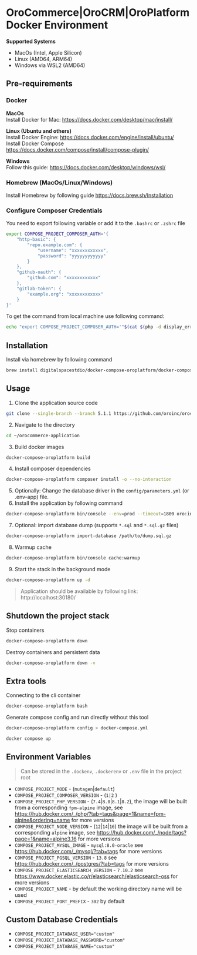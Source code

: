# OroCommerce|OroCRM|OroPlatform Docker Environment

**Supported Systems**
* MacOs (Intel, Apple Silicon)
* Linux (AMD64, ARM64)
* Windows via WSL2 (AMD64)

## Pre-requirements
### Docker
**MacOs**  
Install Docker for Mac: https://docs.docker.com/desktop/mac/install/  

**Linux (Ubuntu and others)**  
Install Docker Engine: https://docs.docker.com/engine/install/ubuntu/  
Install Docker Compose https://docs.docker.com/compose/install/compose-plugin/

**Windows**  
Follow this guide: https://docs.docker.com/desktop/windows/wsl/  

### Homebrew (MacOs/Linux/Windows)
Install Homebrew by following guide https://docs.brew.sh/Installation

### Configure Composer Credentials
You need to export following variable or add it to the `.bashrc` or `.zshrc` file
```bash
export COMPOSE_PROJECT_COMPOSER_AUTH='{
    "http-basic": {
        "repo.example.com": {
            "username": "xxxxxxxxxxxx",
            "password": "yyyyyyyyyyyy"
        }
    },
    "github-oauth": {
        "github.com": "xxxxxxxxxxxx"
    },
    "gitlab-token": {
        "example.org": "xxxxxxxxxxxx"
    }
}'
```

To get the command from local machine use following command:
```bash
echo "export COMPOSE_PROJECT_COMPOSER_AUTH='"$(cat $(php -d display_errors=0 $(which composer) config --no-interaction --global home 2>/dev/null)/auth.json)"'"
```


## Installation
Install via homebrew by following command
```bash
brew install digitalspacestdio/docker-compose-oroplatform/docker-compose-oroplatform
```

## Usage
1. Clone the application source code
```bash
git clone --single-branch --branch 5.1.1 https://github.com/oroinc/orocommerce-application.git ~/orocommerce-application
```
2. Navigate to the directory
```bash
cd ~/orocommerce-application
```
3. Build docker images
```bash
docker-compose-oroplatform build
```
4. Install composer dependencies
```bash
docker-compose-oroplatform composer install -o --no-interaction
```
5. Optionally: Change the database driver in the `config/parameters.yml` (or .env-app) file. 
6. Install the application by following command
```bash
docker-compose-oroplatform bin/console --env=prod --timeout=1800 oro:install --language=en --formatting-code=en_US --organization-name='Acme Inc.' --user-name=admin --user-email=admin@example.com --user-firstname=John --user-lastname=Doe --user-password='$ecretPassw0rd' --application-url='http://localhost:30180/' --sample-data=y
```
7. Optional: import database dump (supports `*.sql` and `*.sql.gz` files)
```bash
docker-compose-oroplatform import-database /path/to/dump.sql.gz
```
8. Warmup cache
```bash
docker-compose-oroplatform bin/console cache:warmup
```
9. Start the stack in the background mode
```bash
docker-compose-oroplatform up -d
```

> Application should be available by following link: http://localhost:30180/


## Shutdown the project stack

Stop containers
```bash
docker-compose-oroplatform down
```

Destroy containers and persistent data
```bash
docker-compose-oroplatform down -v
```

## Extra tools
Connecting to the cli container
```bash
docker-compose-oroplatform bash
```

Generate compose config and run directly without this tool
```bash
docker-compose-oroplatform config > docker-compose.yml
```
```bash
docker compose up
```

## Environment Variables
> Can be stored in the `.dockenv`, `.dockerenv` or `.env` file in the project root
* `COMPOSE_PROJECT_MODE` - (`mutagen`|`default`)
* `COMPOSE_PROJECT_COMPOSER_VERSION` - (`1|2` )
* `COMPOSE_PROJECT_PHP_VERSION` - (`7.4`|`8.0`|`8.1`|`8.2`), the image will be built from a corresponding `fpm-alpine` image, see https://hub.docker.com/_/php/?tab=tags&page=1&name=fpm-alpine&ordering=name for more versions
* `COMPOSE_PROJECT_NODE_VERSION` - (`12`|`14`|`16`) the image will be built from a corresponding `alpine` image, see https://hub.docker.com/_/node/tags?page=1&name=alpine3.16 for more versions
* `COMPOSE_PROJECT_MYSQL_IMAGE` - `mysql:8.0-oracle` see https://hub.docker.com/_/mysql/?tab=tags for more versions
* `COMPOSE_PROJECT_PGSQL_VERSION` - `13.8` see https://hub.docker.com/_/postgres/?tab=tags for more versions
* `COMPOSE_PROJECT_ELASTICSEARCH_VERSION` - `7.10.2` see https://www.docker.elastic.co/r/elasticsearch/elasticsearch-oss for more versions
* `COMPOSE_PROJECT_NAME` - by default the working directory name will be used
* `COMPOSE_PROJECT_PORT_PREFIX` - `302` by default

## Custom Database Credentials 
* `COMPOSE_PROJECT_DATABASE_USER="custom"`
* `COMPOSE_PROJECT_DATABASE_PASSWORD="custom"`
* `COMPOSE_PROJECT_DATABASE_NAME="custom"`
